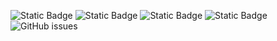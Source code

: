 ![Static Badge](https://img.shields.io/badge/blacklists-60-000000) ![Static Badge](https://img.shields.io/badge/blacklisted-2928694-cc0000) ![Static Badge](https://img.shields.io/badge/whitelisted-2243-00CC00) ![Static Badge](https://img.shields.io/badge/streaming_blacklist-28107-000000) ![GitHub issues](https://img.shields.io/github/issues/fabriziosalmi/blacklists)
